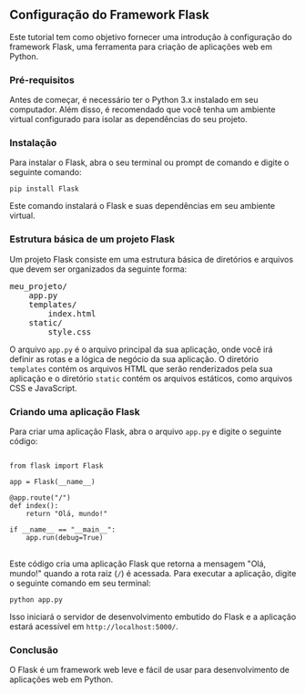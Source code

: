 <h2>Configuração do Framework Flask</h2>

<p>Este tutorial tem como objetivo fornecer uma introdução à configuração do framework Flask, uma ferramenta para criação de aplicações web em Python.</p>

<h3>Pré-requisitos</h3>

<p>Antes de começar, é necessário ter o Python 3.x instalado em seu computador. Além disso, é recomendado que você tenha um ambiente virtual configurado para isolar as dependências do seu projeto.</p>

<h3>Instalação</h3>

<p>Para instalar o Flask, abra o seu terminal ou prompt de comando e digite o seguinte comando:</p>

<code>pip install Flask</code>

<p>Este comando instalará o Flask e suas dependências em seu ambiente virtual.</p>

<h3>Estrutura básica de um projeto Flask</h3>

<p>Um projeto Flask consiste em uma estrutura básica de diretórios e arquivos que devem ser organizados da seguinte forma:</p>

<pre>
meu_projeto/
    app.py
    templates/
        index.html
    static/
        style.css
</pre>

<p>O arquivo <code>app.py</code> é o arquivo principal da sua aplicação, onde você irá definir as rotas e a lógica de negócio da sua aplicação. O diretório <code>templates</code> contém os arquivos HTML que serão renderizados pela sua aplicação e o diretório <code>static</code> contém os arquivos estáticos, como arquivos CSS e JavaScript.</p>

<h3>Criando uma aplicação Flask</h3>

<p>Para criar uma aplicação Flask, abra o arquivo <code>app.py</code> e digite o seguinte código:</p>

<pre>
<code>
from flask import Flask

app = Flask(__name__)

@app.route("/")
def index():
    return "Olá, mundo!"

if __name__ == "__main__":
    app.run(debug=True)
</code>
</pre>

<p>Este código cria uma aplicação Flask que retorna a mensagem "Olá, mundo!" quando a rota raiz (<code>/</code>) é acessada. Para executar a aplicação, digite o seguinte comando em seu terminal:</p>

<code>python app.py</code>

<p>Isso iniciará o servidor de desenvolvimento embutido do Flask e a aplicação estará acessível em <code>http://localhost:5000/</code>.</p>

<h3>Conclusão</h3>

<p>O Flask é um framework web leve e fácil de usar para desenvolvimento de aplicações web em Python.</p>
